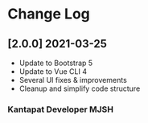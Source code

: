 # Change Log

## [2.0.0] 2021-03-25
 - Update to Bootstrap 5
 - Update to Vue CLI 4
 - Several UI fixes & improvements
 - Cleanup and simplify code structure
  
### Kantapat Developer MJSH
